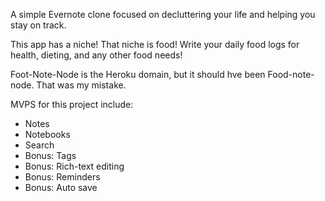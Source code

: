 A simple Evernote clone focused on decluttering your life and helping you stay on track.

This app has a niche! That niche is food! Write your daily food logs for health, dieting, and any other food needs!

Foot-Note-Node is the Heroku domain, but it should hve been Food-note-node. That was my mistake.

MVPS for this project include:
* Notes
* Notebooks
* Search
* Bonus: Tags
* Bonus: Rich-text editing
* Bonus: Reminders
* Bonus: Auto save
